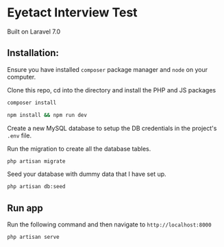 # Eyetact Interview Test

Built on Laravel 7.0

## Installation:

Ensure you have installed `composer` package manager and `node` on your computer.

Clone this repo, cd into the directory and install the PHP and JS packages

```bash
composer install
````

```bash
npm install && npm run dev
```

Create a new MySQL database to setup the DB credentials in the project's `.env` file.

Run the migration to create all the database tables.

``` bash
php artisan migrate
```

Seed your database with dummy data that I have set up.

``` bash
php artisan db:seed
```

## Run app

Run the following command and then navigate to `http://localhost:8000`

```bash
php artisan serve
```